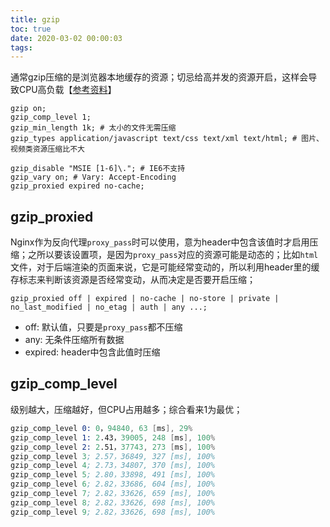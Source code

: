 ```yaml
---
title: gzip
toc: true
date: 2020-03-02 00:00:03
tags:
---
```



通常gzip压缩的是浏览器本地缓存的资源；切忌给高并发的资源开启，这样会导致CPU高负载【[参考资料](https://www.cnblogs.com/Renyi-Fan/p/11047490.html)】

```nginx
gzip on;
gzip_comp_level 1;
gzip_min_length 1k; # 太小的文件无需压缩
gzip_types application/javascript text/css text/xml text/html; # 图片、视频类资源压缩比不大

gzip_disable "MSIE [1-6]\."; # IE6不支持
gzip_vary on; # Vary: Accept-Encoding
gzip_proxied expired no-cache;
```

## gzip_proxied
Nginx作为反向代理`proxy_pass`时可以使用，意为header中包含该值时才启用压缩；之所以要该设置项，是因为`proxy_pass`对应的资源可能是动态的；比如`html`文件，对于后端渲染的页面来说，它是可能经常变动的，所以利用header里的缓存标志来判断该资源是否经常变动，从而决定是否要开启压缩；
```nginx
gzip_proxied off | expired | no-cache | no-store | private | no_last_modified | no_etag | auth | any ...;
```
* off: 默认值，只要是`proxy_pass`都不压缩
* any: 无条件压缩所有数据
* expired: header中包含此值时压缩

## gzip_comp_level
级别越大，压缩越好，但CPU占用越多；综合看来1为最优；
```s
gzip_comp_level 0: 0，94840, 63 [ms], 29%
gzip_comp_level 1: 2.43，39005, 248 [ms], 100%
gzip_comp_level 2: 2.51，37743, 273 [ms], 100%
gzip_comp_level 3; 2.57，36849, 327 [ms], 100%
gzip_comp_level 4; 2.73，34807, 370 [ms], 100%
gzip_comp_level 5; 2.80，33898, 491 [ms], 100%
gzip_comp_level 6; 2.82，33686, 604 [ms], 100%
gzip_comp_level 7; 2.82，33626, 659 [ms], 100%
gzip_comp_level 8; 2.82，33626, 698 [ms], 100%
gzip_comp_level 9; 2.82，33626, 698 [ms], 100%
```
